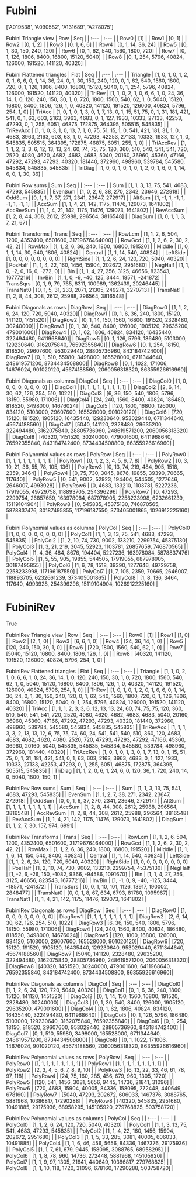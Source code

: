 # Fubini
['A019538', 'A090582', 'A131689', 'A278075']

Fubini Triangle view
|  Row   |  Seq   |
| :---   |  :---  |
| Row0 | [1] |
| Row1 | [0, 1] |
| Row2 | [0, 1, 2] |
| Row3 | [0, 1, 6, 6] |
| Row4 | [0, 1, 14, 36, 24] |
| Row5 | [0, 1, 30, 150, 240, 120] |
| Row6 | [0, 1, 62, 540, 1560, 1800, 720] |
| Row7 | [0, 1, 126, 1806, 8400, 16800, 15120, 5040] |
| Row8 | [0, 1, 254, 5796, 40824, 126000, 191520, 141120, 40320] |

Fubini Flattened triangles
| Flat      |  Seq  |
| :---      | :---  |
| Triangle  | [1, 0, 1, 0, 1, 2, 0, 1, 6, 6, 0, 1, 14, 36, 24, 0, 1, 30, 150, 240, 120, 0, 1, 62, 540, 1560, 1800, 720, 0, 1, 126, 1806, 8400, 16800, 15120, 5040, 0, 1, 254, 5796, 40824, 126000, 191520, 141120, 40320] |
| TriRev    | [1, 1, 0, 2, 1, 0, 6, 6, 1, 0, 24, 36, 14, 1, 0, 120, 240, 150, 30, 1, 0, 720, 1800, 1560, 540, 62, 1, 0, 5040, 15120, 16800, 8400, 1806, 126, 1, 0, 40320, 141120, 191520, 126000, 40824, 5796, 254, 1, 0] |
| TriAcc    | [1, 0, 1, 0, 1, 3, 0, 1, 7, 13, 0, 1, 15, 51, 75, 0, 1, 31, 181, 421, 541, 0, 1, 63, 603, 2163, 3963, 4683, 0, 1, 127, 1933, 10333, 27133, 42253, 47293, 0, 1, 255, 6051, 46875, 172875, 364395, 505515, 545835] |
| TriRevAcc | [1, 1, 0, 3, 1, 0, 13, 7, 1, 0, 75, 51, 15, 1, 0, 541, 421, 181, 31, 1, 0, 4683, 3963, 2163, 603, 63, 1, 0, 47293, 42253, 27133, 10333, 1933, 127, 1, 0, 545835, 505515, 364395, 172875, 46875, 6051, 255, 1, 0] |
| TriAccRev | [1, 1, 1, 2, 3, 3, 6, 12, 13, 13, 24, 60, 74, 75, 75, 120, 360, 510, 540, 541, 541, 720, 2520, 4080, 4620, 4682, 4683, 4683, 5040, 20160, 36960, 45360, 47166, 47292, 47293, 47293, 40320, 181440, 372960, 498960, 539784, 545580, 545834, 545835, 545835] |
| TriDiag   | [1, 0, 0, 1, 0, 1, 0, 1, 2, 0, 1, 6, 0, 1, 14, 6, 0, 1, 30, 36] |

Fubini Row sums
| Sum       |   Seq  |
| :---      |  :---  |
| Sum       | [1, 1, 3, 13, 75, 541, 4683, 47293, 545835] |
| EvenSum   | [1, 0, 2, 6, 38, 270, 2342, 23646, 272918] |
| OddSum    | [0, 1, 1, 7, 37, 271, 2341, 23647, 272917] |
| AltSum    | [1, -1, 1, -1, 1, -1, 1, -1, 1] |
| AccSum    | [1, 1, 4, 21, 142, 1175, 11476, 129073, 1641802] |
| AccRevSum | [1, 1, 4, 21, 142, 1175, 11476, 129073, 1641802] |
| RevAccSum | [1, 2, 8, 44, 308, 2612, 25988, 296564, 3816548] |
| DiagSum   | [1, 0, 1, 1, 3, 7, 21, 67] |

Fubini Transforms
| Trans     |   Seq  |
| :---      |  :---  |
| RowLcm    | [1, 1, 2, 6, 504, 1200, 4352400, 6501600, 31719676464000] |
| RowGcd    | [1, 1, 2, 6, 2, 30, 2, 42, 2] |
| RowMax    | [1, 1, 2, 6, 36, 240, 1800, 16800, 191520] |
| Middle    | [1, 0, 1, 1, 14, 30, 540, 1806, 40824] |
| Central   | [1, 1, 14, 540, 40824] |
| LeftSide  | [1, 0, 0, 0, 0, 0, 0, 0, 0] |
| RightSide | [1, 1, 2, 6, 24, 120, 720, 5040, 40320] |
| PosHalf   | [1, 1, 4, 22, 160, 1456, 15904, 202672, 2951680] |
| NegHalf   | [1, 1, 0, -2, 0, 16, 0, -272, 0] |
| Bin       | [1, 1, 4, 27, 256, 3125, 46656, 823543, 16777216] |
| InvBin    | [1, 1, 0, -9, -40, 125, 3444, 18571, -241872] |
| TransSqrs | [0, 1, 9, 79, 765, 8311, 100989, 1362439, 20246445] |
| TransNat0 | [0, 1, 5, 31, 233, 2071, 21305, 249271, 3270713] |
| TransNat1 | [1, 2, 8, 44, 308, 2612, 25988, 296564, 3816548] |

Fubini Diagonals as rows
| DiagRow  |   Seq  |
| :---     |  :---  |
| DiagRow0 | [1, 1, 2, 6, 24, 120, 720, 5040, 40320]|
| DiagRow1 | [0, 1, 6, 36, 240, 1800, 15120, 141120, 1451520]|
| DiagRow2 | [0, 1, 14, 150, 1560, 16800, 191520, 2328480, 30240000]|
| DiagRow3 | [0, 1, 30, 540, 8400, 126000, 1905120, 29635200, 479001600]|
| DiagRow4 | [0, 1, 62, 1806, 40824, 834120, 16435440, 322494480, 6411968640]|
| DiagRow5 | [0, 1, 126, 5796, 186480, 5103000, 129230640, 3162075840, 76592355840]|
| DiagRow6 | [0, 1, 254, 18150, 818520, 29607600, 953029440, 28805736960, 843184742400]|
| DiagRow7 | [0, 1, 510, 55980, 3498000, 165528000, 6711344640, 248619571200, 8734434508800]|
| DiagRow8 | [0, 1, 1022, 171006, 14676024, 901020120, 45674188560, 2060056318320, 86355926616960]|

Fubini Diagonals as columns
| DiagCol  |   Seq  |
| :---     |  :---  |
| DiagCol0 | [1, 0, 0, 0, 0, 0, 0, 0, 0] |
| DiagCol1 | [1, 1, 1, 1, 1, 1, 1, 1, 1] |
| DiagCol2 | [2, 6, 14, 30, 62, 126, 254, 510, 1022] |
| DiagCol3 | [6, 36, 150, 540, 1806, 5796, 18150, 55980, 171006] |
| DiagCol4 | [24, 240, 1560, 8400, 40824, 186480, 818520, 3498000, 14676024] |
| DiagCol5 | [120, 1800, 16800, 126000, 834120, 5103000, 29607600, 165528000, 901020120] |
| DiagCol6 | [720, 15120, 191520, 1905120, 16435440, 129230640, 953029440, 6711344640, 45674188560] |
| DiagCol7 | [5040, 141120, 2328480, 29635200, 322494480, 3162075840, 28805736960, 248619571200, 2060056318320] |
| DiagCol8 | [40320, 1451520, 30240000, 479001600, 6411968640, 76592355840, 843184742400, 8734434508800, 86355926616960] |

Fubini Polynomial values as rows
| PolyRow  |   Seq  |
| :---     |  :---  |
| PolyRow0 | [1, 1, 1, 1, 1, 1, 1, 1, 1] |
| PolyRow1 | [0, 1, 2, 3, 4, 5, 6, 7, 8] |
| PolyRow2 | [0, 3, 10, 21, 36, 55, 78, 105, 136] |
| PolyRow3 | [0, 13, 74, 219, 484, 905, 1518, 2359, 3464] |
| PolyRow4 | [0, 75, 730, 3045, 8676, 19855, 39390, 70665, 117640] |
| PolyRow5 | [0, 541, 9002, 52923, 194404, 544505, 1277646, 2646007, 4993928] |
| PolyRow6 | [0, 4683, 133210, 1103781, 5227236, 17919055, 49729758, 118893705, 254396296] |
| PolyRow7 | [0, 47293, 2299754, 26857659, 163978084, 687978905, 2258233998, 6232661239, 15119104904] |
| PolyRow8 | [0, 545835, 45375130, 746870565, 5878837476, 30187495855, 117196187550, 373405001865, 1026912225160] |

Fubini Polynomial values as columns
| PolyCol  |   Seq  |
| :---     |  :---  |
| PolyCol0 | [1, 0, 0, 0, 0, 0, 0, 0, 0] |
| PolyCol1 | [1, 1, 3, 13, 75, 541, 4683, 47293, 545835] |
| PolyCol2 | [1, 2, 10, 74, 730, 9002, 133210, 2299754, 45375130] |
| PolyCol3 | [1, 3, 21, 219, 3045, 52923, 1103781, 26857659, 746870565] |
| PolyCol4 | [1, 4, 36, 484, 8676, 194404, 5227236, 163978084, 5878837476] |
| PolyCol5 | [1, 5, 55, 905, 19855, 544505, 17919055, 687978905, 30187495855] |
| PolyCol6 | [1, 6, 78, 1518, 39390, 1277646, 49729758, 2258233998, 117196187550] |
| PolyCol7 | [1, 7, 105, 2359, 70665, 2646007, 118893705, 6232661239, 373405001865] |
| PolyCol8 | [1, 8, 136, 3464, 117640, 4993928, 254396296, 15119104904, 1026912225160] |

# FubiniRev
True

FubiniRev Triangle view
|  Row   |  Seq   |
| :---   |  :---  |
| Row0 | [1] |
| Row1 | [1, 0] |
| Row2 | [2, 1, 0] |
| Row3 | [6, 6, 1, 0] |
| Row4 | [24, 36, 14, 1, 0] |
| Row5 | [120, 240, 150, 30, 1, 0] |
| Row6 | [720, 1800, 1560, 540, 62, 1, 0] |
| Row7 | [5040, 15120, 16800, 8400, 1806, 126, 1, 0] |
| Row8 | [40320, 141120, 191520, 126000, 40824, 5796, 254, 1, 0] |

FubiniRev Flattened triangles
| Flat      |  Seq  |
| :---      | :---  |
| Triangle  | [1, 1, 0, 2, 1, 0, 6, 6, 1, 0, 24, 36, 14, 1, 0, 120, 240, 150, 30, 1, 0, 720, 1800, 1560, 540, 62, 1, 0, 5040, 15120, 16800, 8400, 1806, 126, 1, 0, 40320, 141120, 191520, 126000, 40824, 5796, 254, 1, 0] |
| TriRev    | [1, 0, 1, 0, 1, 2, 0, 1, 6, 6, 0, 1, 14, 36, 24, 0, 1, 30, 150, 240, 120, 0, 1, 62, 540, 1560, 1800, 720, 0, 1, 126, 1806, 8400, 16800, 15120, 5040, 0, 1, 254, 5796, 40824, 126000, 191520, 141120, 40320] |
| TriAcc    | [1, 1, 1, 2, 3, 3, 6, 12, 13, 13, 24, 60, 74, 75, 75, 120, 360, 510, 540, 541, 541, 720, 2520, 4080, 4620, 4682, 4683, 4683, 5040, 20160, 36960, 45360, 47166, 47292, 47293, 47293, 40320, 181440, 372960, 498960, 539784, 545580, 545834, 545835, 545835] |
| TriRevAcc | [1, 1, 1, 3, 3, 2, 13, 13, 12, 6, 75, 75, 74, 60, 24, 541, 541, 540, 510, 360, 120, 4683, 4683, 4682, 4620, 4080, 2520, 720, 47293, 47293, 47292, 47166, 45360, 36960, 20160, 5040, 545835, 545835, 545834, 545580, 539784, 498960, 372960, 181440, 40320] |
| TriAccRev | [1, 0, 1, 0, 1, 3, 0, 1, 7, 13, 0, 1, 15, 51, 75, 0, 1, 31, 181, 421, 541, 0, 1, 63, 603, 2163, 3963, 4683, 0, 1, 127, 1933, 10333, 27133, 42253, 47293, 0, 1, 255, 6051, 46875, 172875, 364395, 505515, 545835] |
| TriDiag   | [1, 1, 2, 0, 6, 1, 24, 6, 0, 120, 36, 1, 720, 240, 14, 0, 5040, 1800, 150, 1] |

FubiniRev Row sums
| Sum       |   Seq  |
| :---      |  :---  |
| Sum       | [1, 1, 3, 13, 75, 541, 4683, 47293, 545835] |
| EvenSum   | [1, 1, 2, 7, 38, 271, 2342, 23647, 272918] |
| OddSum    | [0, 0, 1, 6, 37, 270, 2341, 23646, 272917] |
| AltSum    | [1, 1, 1, 1, 1, 1, 1, 1, 1] |
| AccSum    | [1, 2, 8, 44, 308, 2612, 25988, 296564, 3816548] |
| AccRevSum | [1, 2, 8, 44, 308, 2612, 25988, 296564, 3816548] |
| RevAccSum | [1, 1, 4, 21, 142, 1175, 11476, 129073, 1641802] |
| DiagSum   | [1, 1, 2, 7, 30, 157, 974, 6991] |

FubiniRev Transforms
| Trans     |   Seq  |
| :---      |  :---  |
| RowLcm    | [1, 1, 2, 6, 504, 1200, 4352400, 6501600, 31719676464000] |
| RowGcd    | [1, 1, 2, 6, 2, 30, 2, 42, 2] |
| RowMax    | [1, 1, 2, 6, 36, 240, 1800, 16800, 191520] |
| Middle    | [1, 1, 1, 6, 14, 150, 540, 8400, 40824] |
| Central   | [1, 1, 14, 540, 40824] |
| LeftSide  | [1, 1, 2, 6, 24, 120, 720, 5040, 40320] |
| RightSide | [1, 0, 0, 0, 0, 0, 0, 0, 0] |
| PosHalf   | [1, 2, 10, 74, 730, 9002, 133210, 2299754, 45375130] |
| NegHalf   | [1, -2, 6, -26, 150, -1082, 9366, -94586, 1091670] |
| Bin       | [1, 1, 4, 27, 256, 3125, 46656, 823543, 16777216] |
| InvBin    | [1, -1, 0, 9, -40, -125, 3444, -18571, -241872] |
| TransSqrs | [0, 0, 1, 10, 101, 1126, 13917, 190002, 2848477] |
| TransNat0 | [0, 0, 1, 8, 67, 634, 6793, 81780, 1095967] |
| TransNat1 | [1, 1, 4, 21, 142, 1175, 11476, 129073, 1641802] |

FubiniRev Diagonals as rows
| DiagRow  |   Seq  |
| :---     |  :---  |
| DiagRow0 | [1, 0, 0, 0, 0, 0, 0, 0, 0]|
| DiagRow1 | [1, 1, 1, 1, 1, 1, 1, 1, 1]|
| DiagRow2 | [2, 6, 14, 30, 62, 126, 254, 510, 1022]|
| DiagRow3 | [6, 36, 150, 540, 1806, 5796, 18150, 55980, 171006]|
| DiagRow4 | [24, 240, 1560, 8400, 40824, 186480, 818520, 3498000, 14676024]|
| DiagRow5 | [120, 1800, 16800, 126000, 834120, 5103000, 29607600, 165528000, 901020120]|
| DiagRow6 | [720, 15120, 191520, 1905120, 16435440, 129230640, 953029440, 6711344640, 45674188560]|
| DiagRow7 | [5040, 141120, 2328480, 29635200, 322494480, 3162075840, 28805736960, 248619571200, 2060056318320]|
| DiagRow8 | [40320, 1451520, 30240000, 479001600, 6411968640, 76592355840, 843184742400, 8734434508800, 86355926616960]|

FubiniRev Diagonals as columns
| DiagCol  |   Seq  |
| :---     |  :---  |
| DiagCol0 | [1, 1, 2, 6, 24, 120, 720, 5040, 40320] |
| DiagCol1 | [0, 1, 6, 36, 240, 1800, 15120, 141120, 1451520] |
| DiagCol2 | [0, 1, 14, 150, 1560, 16800, 191520, 2328480, 30240000] |
| DiagCol3 | [0, 1, 30, 540, 8400, 126000, 1905120, 29635200, 479001600] |
| DiagCol4 | [0, 1, 62, 1806, 40824, 834120, 16435440, 322494480, 6411968640] |
| DiagCol5 | [0, 1, 126, 5796, 186480, 5103000, 129230640, 3162075840, 76592355840] |
| DiagCol6 | [0, 1, 254, 18150, 818520, 29607600, 953029440, 28805736960, 843184742400] |
| DiagCol7 | [0, 1, 510, 55980, 3498000, 165528000, 6711344640, 248619571200, 8734434508800] |
| DiagCol8 | [0, 1, 1022, 171006, 14676024, 901020120, 45674188560, 2060056318320, 86355926616960] |

FubiniRev Polynomial values as rows
| PolyRow  |   Seq  |
| :---     |  :---  |
| PolyRow0 | [1, 1, 1, 1, 1, 1, 1, 1, 1] |
| PolyRow1 | [1, 1, 1, 1, 1, 1, 1, 1, 1] |
| PolyRow2 | [2, 3, 4, 5, 6, 7, 8, 9, 10] |
| PolyRow3 | [6, 13, 22, 33, 46, 61, 78, 97, 118] |
| PolyRow4 | [24, 75, 160, 285, 456, 679, 960, 1305, 1720] |
| PolyRow5 | [120, 541, 1456, 3081, 5656, 9445, 14736, 21841, 31096] |
| PolyRow6 | [720, 4683, 15904, 40005, 84336, 158095, 272448, 440649, 678160] |
| PolyRow7 | [5040, 47293, 202672, 606033, 1467376, 3088765, 5881968, 10386817, 17290288] |
| PolyRow8 | [40320, 545835, 2951680, 10491885, 29175936, 68958295, 145105920, 279768825, 503758720] |

FubiniRev Polynomial values as columns
| PolyCol  |   Seq  |
| :---     |  :---  |
| PolyCol0 | [1, 1, 2, 6, 24, 120, 720, 5040, 40320] |
| PolyCol1 | [1, 1, 3, 13, 75, 541, 4683, 47293, 545835] |
| PolyCol2 | [1, 1, 4, 22, 160, 1456, 15904, 202672, 2951680] |
| PolyCol3 | [1, 1, 5, 33, 285, 3081, 40005, 606033, 10491885] |
| PolyCol4 | [1, 1, 6, 46, 456, 5656, 84336, 1467376, 29175936] |
| PolyCol5 | [1, 1, 7, 61, 679, 9445, 158095, 3088765, 68958295] |
| PolyCol6 | [1, 1, 8, 78, 960, 14736, 272448, 5881968, 145105920] |
| PolyCol7 | [1, 1, 9, 97, 1305, 21841, 440649, 10386817, 279768825] |
| PolyCol8 | [1, 1, 10, 118, 1720, 31096, 678160, 17290288, 503758720] |

